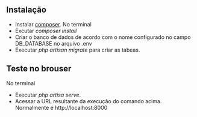 <p align="center"><a href="https://jointecnologia.com.br/wp-content/themes/theme-bones-master/library/images/logo-blue.png" width="400"></a></p>

## Instalação
- Instalar [composer](https://getcomposer.org/).
No terminal
- Excutar *composer install*
- Criar o banco de dados de acordo com o nome configurado no campo DB_DATABASE no arquivo .env
- Executar *php artisan migrate* para criar as tabeas.

## Teste no brouser
No terminal
- Executar *php artisa serve*.
- Acessar a URL resultante da execução do comando acima. Normalmente é http://localhost:8000
